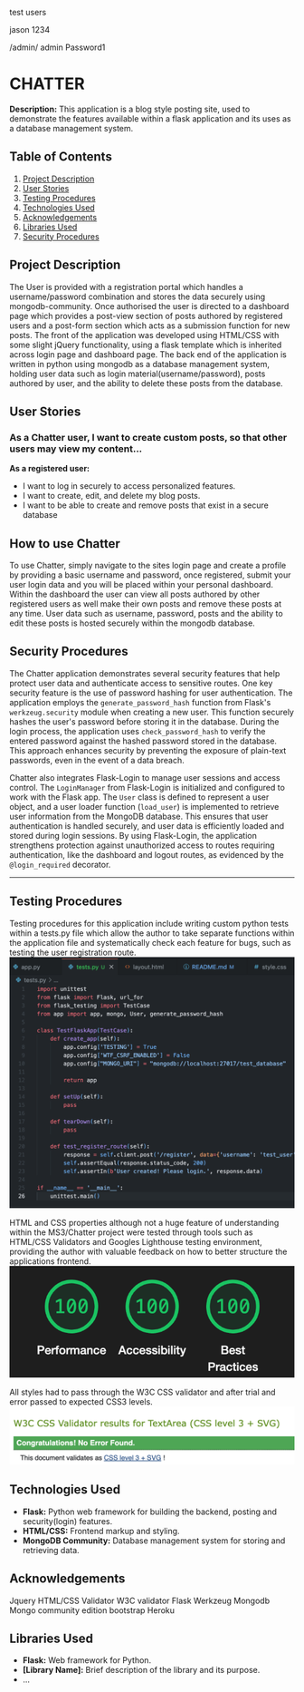 test users

jason 1234


/admin/ admin Password1


# CHATTER 

**Description:** This application is a blog style posting site, used to demonstrate the features available within a flask application and its uses as a database management system. 

## Table of Contents
1. [Project Description](#project-description)
2. [User Stories](#user-stories)
3. [Testing Procedures](#testing-procedures)
4. [Technologies Used](#technologies-used)
5. [Acknowledgements](#acknowledgements)
6. [Libraries Used](#libraries-used)
7. [Security Procedures](#security-procedures)

## Project Description

The User is provided with a registration portal which handles a username/password combination and stores the data securely using mongodb-community. Once authorised the user is directed to a dashboard page which provides a post-view section of posts authored by registered users and a post-form section which acts as a submission function for new posts. The front of the application was developed using HTML/CSS with some slight jQuery functionality, using a flask template which is inherited across login page and dashboard page. The back end of the application is written in python using mongodb as a database management system, holding user data such as login material(username/password), posts authored by user, and the ability to delete these posts from the database. 


## User Stories

### As a Chatter user, I want to create custom posts, so that other users may view my content...

 **As a registered user:**
   - I want to log in securely to access personalized features.
   - I want to create, edit, and delete my blog posts.
   - I want to be able to create and remove posts that exist in a secure database

## How to use Chatter

To use Chatter, simply navigate to the sites login page and create a profile by providing a basic username and password, once registered, submit your user login data and you will be placed within your personal dashboard. Within the dashboard the user can view all posts authored by other registered users as well make their own posts and remove these posts at any time. User data such as username, password, posts and the ability to edit these posts is hosted securely within the mongodb database. 

## Security Procedures

The Chatter application demonstrates several security features that help protect user data and authenticate access to sensitive routes. One key security feature is the use of password hashing for user authentication. The application employs the `generate_password_hash` function from Flask's `werkzeug.security` module when creating a new user. This function securely hashes the user's password before storing it in the database. During the login process, the application uses `check_password_hash` to verify the entered password against the hashed password stored in the database. This approach enhances security by preventing the exposure of plain-text passwords, even in the event of a data breach.

Chatter also integrates Flask-Login to manage user sessions and access control. The `LoginManager` from Flask-Login is initialized and configured to work with the Flask app. The `User` class is defined to represent a user object, and a user loader function (`load_user`) is implemented to retrieve user information from the MongoDB database. This ensures that user authentication is handled securely, and user data is efficiently loaded and stored during login sessions. By using Flask-Login, the application strengthens protection against unauthorized access to routes requiring authentication, like the dashboard and logout routes, as evidenced by the `@login_required` decorator.

---

## Testing Procedures

Testing procedures for this application include writing custom python tests within a tests.py file which allow the author to take separate functions within the application file and systematically check each feature for bugs, such as testing the user registration route. ![RegistrationTest](./assets/images/first-python-test.png)

HTML and CSS properties although not a huge feature of understanding within the MS3/Chatter project were tested through tools such as HTML/CSS Validators and Googles Lighthouse testing environment, providing the author with valuable feedback on how to better structure the applications frontend. ![LighthouseTest](./assets/images/lighthouse-score-dashboard.png)

All styles had to pass through the W3C CSS validator and after trial and error passed to expected CSS3 levels.
![W3C-Valid](./assets/images/w3c-css-validator.png)




## Technologies Used

- **Flask:** Python web framework for building the backend, posting and security(login) features.
- **HTML/CSS:** Frontend markup and styling.
- **MongoDB Community:** Database management system for storing and retrieving data.

## Acknowledgements

Jquery
HTML/CSS Validator 
W3C validator
Flask
Werkzeug
Mongodb
Mongo community edition 
bootstrap
Heroku


## Libraries Used



- **Flask:** Web framework for Python.
- **[Library Name]:** Brief description of the library and its purpose.
- ...